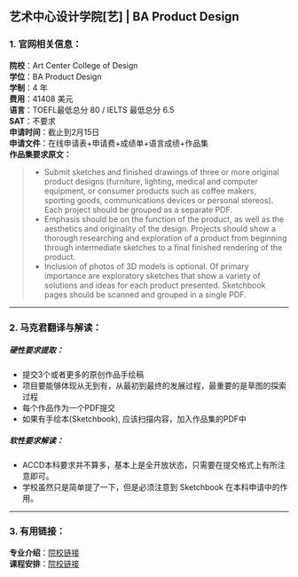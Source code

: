 ## 艺术中心设计学院[艺] | BA Product Design


### 1. 官网相关信息：

**院校**：Art Center College of Design  
**学位**：BA Product Design  
**学制**：4 年  
**费用**：41408 美元  
**语言**：TOEFL最低总分 80 / IELTS 最低总分 6.5  
**SAT**：不要求    
**申请时间**：截止到2月15日  
**申请文件**：在线申请表+申请费+成绩单+语言成绩+作品集  
**作品集要求原文：**   

> - Submit sketches and finished drawings of three or more original product designs (furniture, lighting, medical and computer equipment, or consumer products such as coffee makers, sporting goods, communications devices or personal stereos). Each project should be grouped as a separate PDF.
> - Emphasis should be on the function of the product, as well as the aesthetics and originality of the design. Projects should show a thorough researching and exploration of a product from beginning through intermediate sketches to a final finished rendering of the product.
> - Inclusion of photos of 3D models is optional. Of primary importance are exploratory sketches that show a variety of solutions and ideas for each product presented. Sketchbook pages should be scanned and grouped in a single PDF.


---


### 2. 马克君翻译与解读：

##### 硬性要求提取：
- 提交3个或者更多的原创作品手绘稿
- 项目要能够体现从无到有，从最初到最终的发展过程，最重要的是草图的探索过程
- 每个作品作为一个PDF提交
- 如果有手绘本(Sketchbook), 应该扫描内容，加入作品集的PDF中

##### 软性要求解读：
- ACCD本科要求并不算多，基本上是全开放状态，只需要在提交格式上有所注意即可。  
- 学校虽然只是简单提了一下，但是必须注意到 Sketchbook 在本科申请中的作用。


---


### 3. 有用链接：

**专业介绍**：[院校链接](http://www.artcenter.edu/academics/undergraduate-degrees/product-design/overview.html)  
**课程安排**：[院校链接](http://www.artcenter.edu/academics/undergraduate-degrees/product-design/course-of-study/overview.html)
